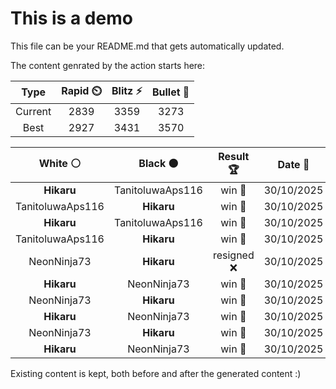 # This is a demo

This file can be your README.md that gets automatically updated.

The content genrated by the action starts here:

<!--START_SECTION:chessStats-->
<!-- Automatically generated with https://github.com/Balastrong/chess-stats-action -->

| Type | Rapid ⏲️ | Blitz ⚡ | Bullet 🔫 |
|:---:|:---:|:---:|:---:|
| Current | 2839 | 3359 | 3273 |
| Best | 2927 | 3431 | 3570 |

| White ⚪ | Black ⚫ | Result 🏆 | Date 📅 | Position 🗺️ | Type 🕕 |
|:---:|:---:|:---:|:---:|:---:|:---:|
| **Hikaru** | TanitoluwaAps116 | win 🥇 | 30/10/2025 | <a href="http://www.ee.unb.ca/cgi-bin/tervo/fen.pl?select=8/1B2r2p/Pk5K/6PP/8/6P1/8/8 b - - 0 60">Link</a> | Blitz |
| TanitoluwaAps116 | **Hikaru** | win 🥇 | 30/10/2025 | <a href="http://www.ee.unb.ca/cgi-bin/tervo/fen.pl?select=3Q4/1p3ppk/7p/p4P2/3b4/P6P/1r2q1P1/2BR3K w - - 6 39">Link</a> | Blitz |
| **Hikaru** | TanitoluwaAps116 | win 🥇 | 30/10/2025 | <a href="http://www.ee.unb.ca/cgi-bin/tervo/fen.pl?select=2r5/1p3pk1/p7/4n3/P1BR3p/1P2P2P/5PP1/6K1 b - - 2 34">Link</a> | Blitz |
| TanitoluwaAps116 | **Hikaru** | win 🥇 | 30/10/2025 | <a href="http://www.ee.unb.ca/cgi-bin/tervo/fen.pl?select=5r1k/8/6pN/P7/7r/2R4p/KP6/8 w - - 2 54">Link</a> | Blitz |
| NeonNinja73 | **Hikaru** | resigned ❌ | 30/10/2025 | <a href="http://www.ee.unb.ca/cgi-bin/tervo/fen.pl?select=8/5p2/5Pk1/2R5/6P1/1P2p3/5NK1/4b3 w - - 0 48">Link</a> | Blitz |
| **Hikaru** | NeonNinja73 | win 🥇 | 30/10/2025 | <a href="http://www.ee.unb.ca/cgi-bin/tervo/fen.pl?select=r3r1k1/3P1pbp/1p4p1/4N3/2P1Q3/6P1/qB3P1P/3R1RK1 b - - 0 25">Link</a> | Blitz |
| NeonNinja73 | **Hikaru** | win 🥇 | 30/10/2025 | <a href="http://www.ee.unb.ca/cgi-bin/tervo/fen.pl?select=1r4k1/5p2/3pp1pb/7p/2PpP1bP/1q1P1nP1/R1Q1NPB1/1r1N1K1R w - - 4 34">Link</a> | Blitz |
| **Hikaru** | NeonNinja73 | win 🥇 | 30/10/2025 | <a href="http://www.ee.unb.ca/cgi-bin/tervo/fen.pl?select=8/P1k5/8/6p1/8/6P1/3nBP2/4K3 b - - 2 47">Link</a> | Blitz |
| NeonNinja73 | **Hikaru** | win 🥇 | 30/10/2025 | <a href="http://www.ee.unb.ca/cgi-bin/tervo/fen.pl?select=7Q/4k3/pp2P1p1/2p4p/P1P4P/3p2q1/1P3n2/7K w - - 2 37">Link</a> | Blitz |
| **Hikaru** | NeonNinja73 | win 🥇 | 30/10/2025 | <a href="http://www.ee.unb.ca/cgi-bin/tervo/fen.pl?select=r1q4k/1bp3b1/1p4B1/p1n3P1/2P1p3/1P2N3/P3QPP1/R2R2K1 b - - 0 29">Link</a> | Blitz |

<!--END_SECTION:chessStats-->

Existing content is kept, both before and after the generated content :)
